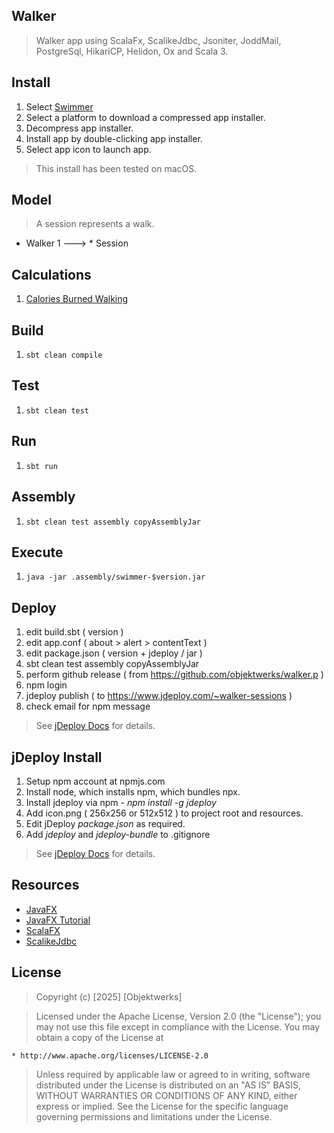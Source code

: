 Walker
------
>Walker app using ScalaFx, ScalikeJdbc, Jsoniter, JoddMail, PostgreSql, HikariCP, Helidon, Ox and Scala 3.

Install
-------
1. Select [Swimmer](https://www.jdeploy.com/~walker-sessions)
2. Select a platform to download a compressed app installer.
3. Decompress app installer.
4. Install app by double-clicking app installer.
5. Select app icon to launch app.
>This install has been tested on macOS.

Model
-----
>A session represents a walk.
* Walker 1 ---> * Session

Calculations
------------
1. [Calories Burned Walking](https://captaincalculator.com/health/calorie/calories-burned-walking-calculator/)
   
Build
-----
1. ```sbt clean compile```

Test
----
1. ```sbt clean test```

Run
---
1. ```sbt run```

Assembly
--------
1. ```sbt clean test assembly copyAssemblyJar```

Execute
-------
1. ```java -jar .assembly/swimmer-$version.jar```

Deploy
------
1. edit build.sbt ( version )
2. edit app.conf ( about > alert > contentText )
3. edit package.json ( version + jdeploy / jar )
4. sbt clean test assembly copyAssemblyJar
5. perform github release ( from https://github.com/objektwerks/walker.p )
6. npm login
7. jdeploy publish ( to https://www.jdeploy.com/~walker-sessions )
8. check email for npm message
>See [jDeploy Docs](https://www.jdeploy.com/docs/manual/#_getting_started) for details.

jDeploy Install
---------------
1. Setup npm account at npmjs.com
2. Install node, which installs npm, which bundles npx.
3. Install jdeploy via npm - *npm install -g jdeploy*
4. Add icon.png ( 256x256 or 512x512 ) to project root and resources.
5. Edit jDeploy *package.json* as required.
6. Add *jdeploy* and *jdeploy-bundle* to .gitignore
>See [jDeploy Docs](https://www.jdeploy.com/docs/manual/#_getting_started) for details.

Resources
---------
* [JavaFX](https://openjfx.io/index.html)
* [JavaFX Tutorial](https://jenkov.com/tutorials/javafx/index.html)
* [ScalaFX](http://www.scalafx.org/)
* [ScalikeJdbc](http://scalikejdbc.org/)

License
-------
>Copyright (c) [2025] [Objektwerks]

>Licensed under the Apache License, Version 2.0 (the "License");
you may not use this file except in compliance with the License.
You may obtain a copy of the License at

    * http://www.apache.org/licenses/LICENSE-2.0

>Unless required by applicable law or agreed to in writing, software
distributed under the License is distributed on an "AS IS" BASIS,
WITHOUT WARRANTIES OR CONDITIONS OF ANY KIND, either express or implied.
See the License for the specific language governing permissions and
limitations under the License.